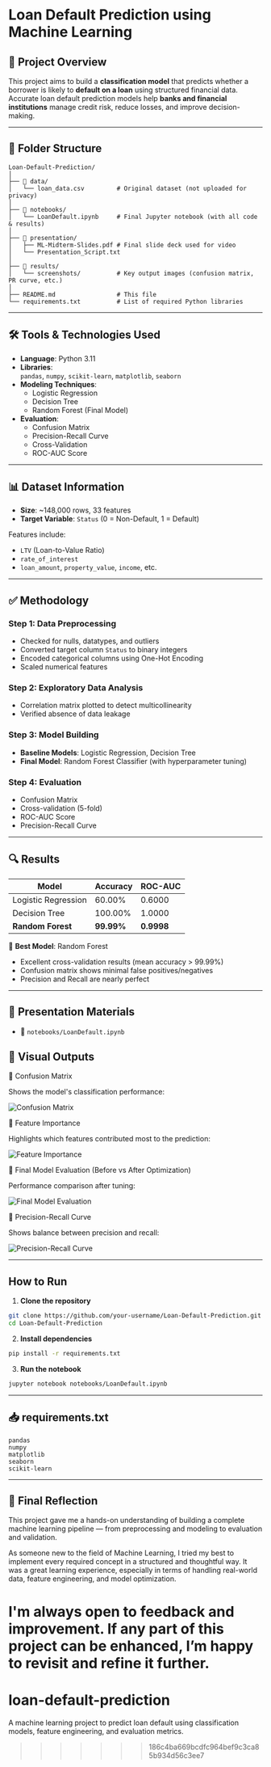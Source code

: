 #  Loan Default Prediction using Machine Learning

## 📌 Project Overview

This project aims to build a **classification model** that predicts whether a borrower is likely to **default on a loan** using structured financial data. Accurate loan default prediction models help **banks and financial institutions** manage credit risk, reduce losses, and improve decision-making.

---

## 📂 Folder Structure

```
Loan-Default-Prediction/
│
├── 📁 data/                   
│   └── loan_data.csv         # Original dataset (not uploaded for privacy)
│
├── 📁 notebooks/
│   └── LoanDefault.ipynb     # Final Jupyter notebook (with all code & results)
│
├── 📁 presentation/
│   ├── ML-Midterm-Slides.pdf # Final slide deck used for video
│   └── Presentation_Script.txt
│
├── 📁 results/
│   └── screenshots/          # Key output images (confusion matrix, PR curve, etc.)
│
├── README.md                 # This file
└── requirements.txt          # List of required Python libraries
```

---

## 🛠️ Tools & Technologies Used

- **Language**: Python 3.11
- **Libraries**:  
  `pandas`, `numpy`, `scikit-learn`, `matplotlib`, `seaborn`
- **Modeling Techniques**:  
  - Logistic Regression  
  - Decision Tree  
  - Random Forest (Final Model)
- **Evaluation**:  
  - Confusion Matrix  
  - Precision-Recall Curve  
  - Cross-Validation  
  - ROC-AUC Score

---

## 📊 Dataset Information

- **Size**: ~148,000 rows, 33 features
- **Target Variable**: `Status` (0 = Non-Default, 1 = Default)

Features include:
- `LTV` (Loan-to-Value Ratio)  
- `rate_of_interest`  
- `loan_amount`, `property_value`, `income`, etc.  

---

## ✅ Methodology

### Step 1: Data Preprocessing  
- Checked for nulls, datatypes, and outliers  
- Converted target column `Status` to binary integers  
- Encoded categorical columns using One-Hot Encoding  
- Scaled numerical features

### Step 2: Exploratory Data Analysis  
- Correlation matrix plotted to detect multicollinearity  
- Verified absence of data leakage

### Step 3: Model Building  
- **Baseline Models**: Logistic Regression, Decision Tree  
- **Final Model**: Random Forest Classifier (with hyperparameter tuning)  

### Step 4: Evaluation  
- Confusion Matrix  
- Cross-validation (5-fold)  
- ROC-AUC Score  
- Precision-Recall Curve

---

## 🔍 Results

| Model              | Accuracy | ROC-AUC |
|--------------------|----------|---------|
| Logistic Regression| 60.00%   | 0.6000  |
| Decision Tree      | 100.00%  | 1.0000  |
| **Random Forest**  | **99.99%** | **0.9998**  |



📌 **Best Model**: Random Forest  
- Excellent cross-validation results (mean accuracy > 99.99%)  
- Confusion matrix shows minimal false positives/negatives  
- Precision and Recall are nearly perfect

---

## 🎥 Presentation Materials

- 📄 `notebooks/LoanDefault.ipynb`  

## 📸 Visual Outputs
📍 Confusion Matrix

Shows the model's classification performance:

![Confusion Matrix](results/screenshots/confusion_matrix.png)

📍 Feature Importance

Highlights which features contributed most to the prediction:

![Feature Importance](results/screenshots/feature_importance.png)

📍 Final Model Evaluation (Before vs After Optimization)

Performance comparison after tuning:

![Final Model Evaluation](results/screenshots/final_model_evaluation.png)

📍 Precision-Recall Curve

Shows balance between precision and recall:

![Precision-Recall Curve](results/screenshots/precision_recall.png)

---

## How to Run

1. **Clone the repository**

```bash
git clone https://github.com/your-username/Loan-Default-Prediction.git
cd Loan-Default-Prediction
```

2. **Install dependencies**

```bash
pip install -r requirements.txt
```

3. **Run the notebook**

```bash
jupyter notebook notebooks/LoanDefault.ipynb
```

---

## 📥 requirements.txt

```
pandas
numpy
matplotlib
seaborn
scikit-learn
```

---

## 💬 Final Reflection

This project gave me a hands-on understanding of building a complete machine learning pipeline — from preprocessing and modeling to evaluation and validation.

As someone new to the field of Machine Learning, I tried my best to implement every required concept in a structured and thoughtful way. It was a great learning experience, especially in terms of handling real-world data, feature engineering, and model optimization.

I'm always open to feedback and improvement. If any part of this project can be enhanced, I’m happy to revisit and refine it further.
=======
# loan-default-prediction
A machine learning project to predict loan default using classification models, feature engineering, and evaluation metrics.
>>>>>>> 186c4ba669bcdfc964bef9c3ca85b934d56c3ee7
